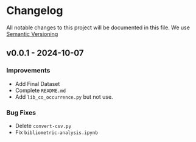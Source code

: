 # Changelog
All notable changes to this project will be documented in this file.
We use [Semantic Versioning](https://semver.org/)

## v0.0.1 - 2024-10-07

### Improvements
- Add Final Dataset
- Complete `README.md`
- Add `lib_co_occurrence.py` but not use.

### Bug Fixes
- Delete `convert-csv.py`
- Fix `bibliometric-analysis.ipynb`

